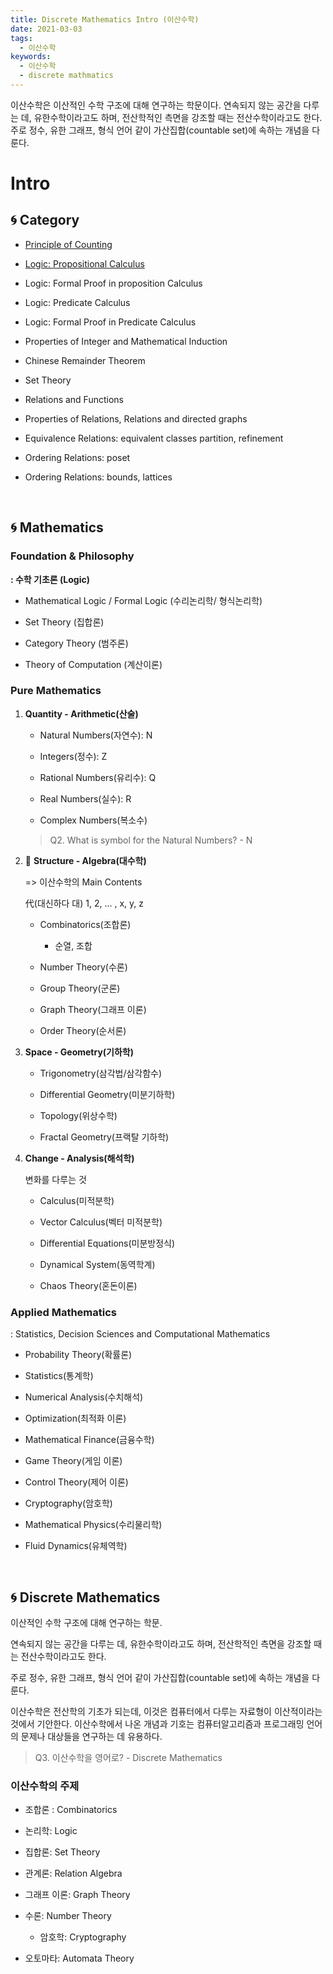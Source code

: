 ```yaml
---
title: Discrete Mathematics Intro (이산수학)
date: 2021-03-03
tags:
  - 이산수학
keywords:
  - 이산수학
  - discrete mathmatics
---
```


이산수학은 이산적인 수학 구조에 대해 연구하는 학문이다.
연속되지 않는 공간을 다루는 데, 유한수학이라고도 하며, 전산학적인 측면을 강조할 때는 전산수학이라고도 한다. 주로 정수, 유한 그래프, 형식 언어 같이 가산집합(countable set)에 속하는 개념을 다룬다.
<br/>

# Intro

## 🌀 Category

- [Principle of Counting]()

- [Logic: Propositional Calculus]()

- Logic: Formal Proof in proposition Calculus
- Logic: Predicate Calculus
- Logic: Formal Proof in Predicate Calculus

- Properties of Integer and Mathematical Induction
- Chinese Remainder Theorem
- Set Theory

- Relations and Functions
- Properties of Relations, Relations and directed graphs
- Equivalence Relations: equivalent classes partition, refinement

- Ordering Relations: poset
- Ordering Relations: bounds, lattices

<br/>

## 🌀 Mathematics

### Foundation & Philosophy

**: 수학 기초론 (Logic)**

- Mathematical Logic / Formal Logic (수리논리학/ 형식논리학)

- Set Theory (집합론)

- Category Theory (범주론)

- Theory of Computation (계산이론)


### Pure Mathematics
1. **Quantity - Arithmetic(산술)**
    
    - Natural Numbers(자연수): N
    
    - Integers(정수): Z
    
    - Rational Numbers(유리수): Q
    
    - Real Numbers(실수): R
    
    - Complex Numbers(복소수)

    > Q2. What is symbol for the Natural Numbers? - N


2. 🌟 **Structure - Algebra(대수학)**

    => 이산수학의 Main Contents

    代(대신하다 대) 1, 2, ... , x, y, z

    - Combinatorics(조합론)

        - 순열, 조합
    
    - Number Theory(수론)

    - Group Theory(군론)

    - Graph Theory(그래프 이론)

    - Order Theory(순서론)

3. **Space - Geometry(기하학)**

    - Trigonometry(삼각법/삼각함수)

    - Differential Geometry(미분기하학)

    - Topology(위상수학)

    - Fractal Geometry(프랙탈 기하학)


4. **Change - Analysis(해석학)**

    변화를 다루는 것

    - Calculus(미적분학)

    - Vector Calculus(벡터 미적분학)

    - Differential Equations(미분방정식)

    - Dynamical System(동역학계)

    - Chaos Theory(혼돈이론)


### Applied Mathematics

: Statistics, Decision Sciences and Computational Mathematics

- Probability Theory(확률론)

- Statistics(통계학)

- Numerical Analysis(수치해석)

- Optimization(최적화 이론)

- Mathematical Finance(금융수학)

- Game Theory(게임 이론)

- Control Theory(제어 이론)

- Cryptography(암호학)

- Mathematical Physics(수리물리학)

- Fluid Dynamics(유체역학)

<br/>

## 🌀 Discrete Mathematics

이산적인 수학 구조에 대해 연구하는 학문.

연속되지 않는 공간을 다루는 데, 유한수학이라고도 하며, 전산학적인 측면을 강조할 때는 전산수학이라고도 한다.

주로 정수, 유한 그래프, 형식 언어 같이 가산집합(countable set)에 속하는 개념을 다룬다.

이산수학은 전산학의 기초가 되는데, 이것은 컴퓨터에서 다루는 자료형이 이산적이라는 것에서 기안한다. 이산수학에서 나온 개념과 기호는 컴퓨터알고리즘과 프로그래밍 언어의 문제나 대상들을 연구하는 데 유용하다.

> Q3. 이산수학을 영어로? - Discrete Mathematics

### 이산수학의 주제

- 조합론 : Combinatorics

- 논리학: Logic

- 집합론: Set Theory

- 관계론: Relation Algebra

- 그래프 이론: Graph Theory

- 수론: Number Theory
    - 암호학: Cryptography

- 오토마타: Automata Theory